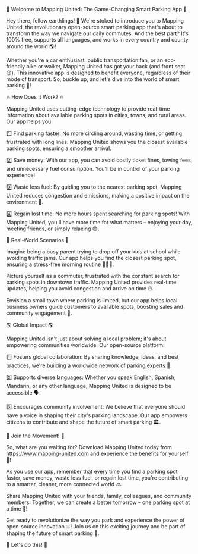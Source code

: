 🚀 Welcome to Mapping United: The Game-Changing Smart Parking App 🚀

Hey there, fellow earthlings! 👋 We're stoked to introduce you to Mapping United, the revolutionary open-source smart parking app that's about to transform the way we navigate our daily commutes. And the best part? It's 100% free, supports all languages, and works in every country and county around the world 🌎!

Whether you're a car enthusiast, public transportation fan, or an eco-friendly bike or walker, Mapping United has got your back (and front seat 😉). This innovative app is designed to benefit everyone, regardless of their mode of transport. So, buckle up, and let's dive into the world of smart parking 🚗!

🔥 How Does It Work? 🔥

Mapping United uses cutting-edge technology to provide real-time information about available parking spots in cities, towns, and rural areas. Our app helps you:

1️⃣ Find parking faster: No more circling around, wasting time, or getting frustrated with long lines. Mapping United shows you the closest available parking spots, ensuring a smoother arrival.

2️⃣ Save money: With our app, you can avoid costly ticket fines, towing fees, and unnecessary fuel consumption. You'll be in control of your parking experience!

3️⃣ Waste less fuel: By guiding you to the nearest parking spot, Mapping United reduces congestion and emissions, making a positive impact on the environment 🌟.

4️⃣ Regain lost time: No more hours spent searching for parking spots! With Mapping United, you'll have more time for what matters – enjoying your day, meeting friends, or simply relaxing 😊.

🌈 Real-World Scenarios 🌈

Imagine being a busy parent trying to drop off your kids at school while avoiding traffic jams. Our app helps you find the closest parking spot, ensuring a stress-free morning routine 👩‍👧‍👦.

Picture yourself as a commuter, frustrated with the constant search for parking spots in downtown traffic. Mapping United provides real-time updates, helping you avoid congestion and arrive on time ⏰.

Envision a small town where parking is limited, but our app helps local business owners guide customers to available spots, boosting sales and community engagement 🏢.

🌎 Global Impact 🌎

Mapping United isn't just about solving a local problem; it's about empowering communities worldwide. Our open-source platform:

1️⃣ Fosters global collaboration: By sharing knowledge, ideas, and best practices, we're building a worldwide network of parking experts 👥.

2️⃣ Supports diverse languages: Whether you speak English, Spanish, Mandarin, or any other language, Mapping United is designed to be accessible 🗣️.

3️⃣ Encourages community involvement: We believe that everyone should have a voice in shaping their city's parking landscape. Our app empowers citizens to contribute and shape the future of smart parking 🏛️.

🎉 Join the Movement! 🎉

So, what are you waiting for? Download Mapping United today from https://www.mapping-united.com and experience the benefits for yourself 📲!

As you use our app, remember that every time you find a parking spot faster, save money, waste less fuel, or regain lost time, you're contributing to a smarter, cleaner, more connected world 🔜.

Share Mapping United with your friends, family, colleagues, and community members. Together, we can create a better tomorrow – one parking spot at a time 🌟!

Get ready to revolutionize the way you park and experience the power of open-source innovation 💥! Join us on this exciting journey and be part of shaping the future of smart parking 🚀.

🎉 Let's do this! 🎉
